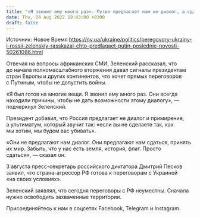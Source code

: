 ```yaml
---
title: "«Я звонил ему много раз». Путин предлагает нам не диалог, а сдаться — Зеленский"
date: Thu, 04 Aug 2022 19:43:00 +0300
draft: false
---
```

Источник: Новое Время https://nv.ua/ukraine/politics/peregovory-ukrainy-i-rossii-zelenskiy-rasskazal-chto-predlagaet-putin-poslednie-novosti-50261086.html


Отвечая на вопросы африканских СМИ, Зеленский рассказал, что до начала полномасштабного вторжения давал сигналы президентам стран Европы и других континентов, что хочет прямых переговоров с Путиным, чтобы не допустить войны.

«Я был готов на многие вещи. Я звонил ему много раз. Они всегда находили причины, чтобы не дать возможности этому диалогу», — подчеркнул Зеленский.

Президент добавил, что Россия предлагает не диалог и примирение, а ультиматум, который звучит так: «если вы не сделаете так, как мы хотим, мы будем вас убивать».

«Они не предлагают нам диалог. Они предлагают нам сдаться, принять их мир. Забыть, что у нас есть земля, история, флаг. Просто сдаться», — сказал он.

3 августа пресс-секретарь российского диктатора Дмитрий Песков заявил, что страна-агрессор РФ готова к переговорам с Украиной «на своих условиях».

Зеленский заявлял, что сегодня переговоры с РФ неуместны. Сначала нужно освободить захваченные территории.

Присоединяйтесь к нам в соцсетях Facebook, Telegram и Instagram.
